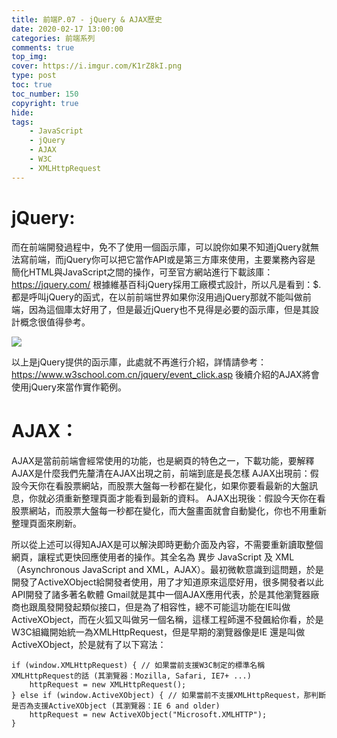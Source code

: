 ```yaml
---
title: 前端P.07 - jQuery & AJAX歷史
date: 2020-02-17 13:00:00
categories: 前端系列
comments: true
top_img: 
cover: https://i.imgur.com/K1rZ8kI.png
type: post
toc: true
toc_number: 150
copyright: true
hide:
tags: 
    - JavaScript
    - jQuery
    - AJAX
    - W3C
    - XMLHttpRequest
---
```


# jQuery:
而在前端開發過程中，免不了使用一個函示庫，可以說你如果不知道jQuery就無法寫前端，而jQuery你可以把它當作API或是第三方庫來使用，主要業務內容是 簡化HTML與JavaScript之間的操作，可至官方網站進行下載該庫：https://jquery.com/
根據維基百科jQuery採用工廠模式設計，所以凡是看到：$. 都是呼叫jQuery的函式，在以前前端世界如果你沒用過jQuery那就不能叫做前端，因為這個庫太好用了，但是最近jQuery也不見得是必要的函示庫，但是其設計概念很值得參考。

![](https://i.imgur.com/SadDbPL.png)

以上是jQuery提供的函示庫，此處就不再進行介紹，詳情請參考：https://www.w3school.com.cn/jquery/event_click.asp
後續介紹的AJAX將會使用jQuery來當作實作範例。

# AJAX：
AJAX是當前前端會經常使用的功能，也是網頁的特色之一，下載功能，要解釋AJAX是什麼我們先釐清在AJAX出現之前，前端到底是長怎樣
AJAX出現前：假設今天你在看股票網站，而股票大盤每一秒都在變化，如果你要看最新的大盤訊息，你就必須重新整理頁面才能看到最新的資料。
AJAX出現後：假設今天你在看股票網站，而股票大盤每一秒都在變化，而大盤畫面就會自動變化，你也不用重新整理頁面來刷新。

所以從上述可以得知AJAX是可以解決即時更動介面及內容，不需要重新讀取整個網頁，讓程式更快回應使用者的操作。其全名為 異步 JavaScript 及 XML（Asynchronous JavaScript and XML，AJAX）。最初微軟意識到這問題，於是開發了ActiveXObject給開發者使用，用了才知道原來這麼好用，很多開發者以此API開發了諸多著名軟體 Gmail就是其中一個AJAX應用代表，於是其他瀏覽器廠商也跟風發開發起類似接口，但是為了相容性，總不可能這功能在IE叫做ActiveXObject，而在火狐又叫做另一個名稱，這樣工程師還不發飆給你看，於是W3C組織開始統一為XMLHttpRequest，但是早期的瀏覽器像是IE 還是叫做 ActiveXObject，於是就有了以下寫法：

```
if (window.XMLHttpRequest) { // 如果當前支援W3C制定的標準名稱XMLHttpRequest的話 (其瀏覽器：Mozilla, Safari, IE7+ ...)
    httpRequest = new XMLHttpRequest();
} else if (window.ActiveXObject) { // 如果當前不支援XMLHttpRequest，那判斷是否為支援ActiveXObject (其瀏覽器：IE 6 and older)
    httpRequest = new ActiveXObject("Microsoft.XMLHTTP");
}
```